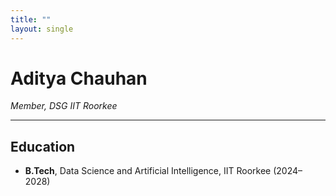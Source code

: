 ```yaml
---
title: ""
layout: single
---
```




# Aditya Chauhan

*Member, DSG IIT Roorkee*

---

## Education  
- **B.Tech**, Data Science and Artificial Intelligence, IIT Roorkee (2024–2028)  

